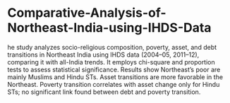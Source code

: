 # Comparative-Analysis-of-Northeast-India-using-IHDS-Data
he study analyzes socio-religious composition, poverty, asset, and debt transitions in Northeast India using IHDS data (2004–05, 2011–12), comparing it with all-India trends. It employs chi-square and proportion tests to assess statistical significance. Results show Northeast’s poor are mainly Muslims and Hindu STs. Asset transitions are more favorable in the Northeast. Poverty transition correlates with asset change only for Hindu STs; no significant link found between debt and poverty transition.
